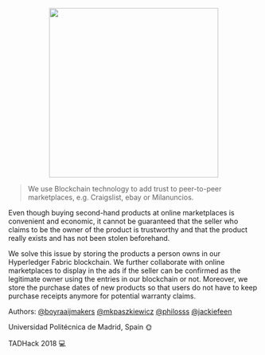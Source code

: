 <p align="center">
<a href="https://github.com/philosss/TrustIt."><img src="https://github.com/philosss/TrustIt./blob/master/Graphics/exports/logo-b-2x.png?raw=true" width="340px"></a>
</p>

>We use Blockchain technology to add trust to peer-to-peer marketplaces, e.g. Craigslist, ebay or Milanuncios.

Even though buying second-hand products at online marketplaces is convenient and economic, it cannot be guaranteed that the seller who claims to be the owner of the product is trustworthy and that the product really exists and has not been stolen beforehand.

We solve this issue by storing the products a person owns in our Hyperledger Fabric blockchain. We further collaborate with online marketplaces to display in the ads if the seller can be confirmed as the legitimate owner using the entries in our blockchain or not.
Moreover, we store the purchase dates of new products so that users do not have to keep purchase receipts anymore for potential warranty claims.

Authors: [@boyraaijmakers](https://github.com/boyraaijmakers) [@mkpaszkiewicz](https://github.com/mkpaszkiewicz)  [@philosss](https://github.com/philosss)  [@jackiefeen](https://github.com/jackiefeen)


Universidad Politécnica de Madrid, Spain 🌞


TADHack 2018 💻
